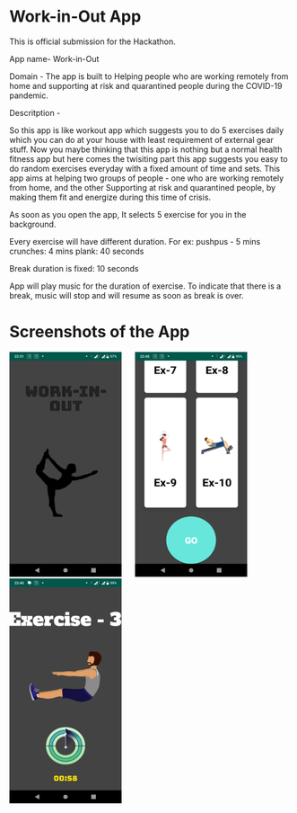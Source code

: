 # Work-in-Out App

This is official submission for the Hackathon. 

App name- Work-in-Out 

Domain - The app is built to  Helping people who are working remotely from home and supporting at risk and quarantined people during the COVID-19 pandemic.

Descritption - 

So this app is like workout app which suggests you to do 5 exercises daily which you can do at your house with least requirement of external gear stuff. Now you maybe thinking that this app is nothing but a normal health fitness app but here comes the twisiting part this app suggests you easy to do random exercises everyday with a fixed amount of time and sets. This app aims at helping two groups of people - one who are working remotely from home, and the other Supporting at risk and quarantined people, by making them fit and energize during this time of crisis. 

As soon as you open the app, It selects 5 exercise for you in the background. 

Every exercise will have different duration.
For ex: pushpus - 5 mins
crunches: 4 mins
plank: 40 seconds


Break duration is fixed: 10 seconds

App will play music for the duration of exercise. To indicate that there is a break, music will stop and will resume as soon as break is over.

# Screenshots of the App 
<img src="Screenshot_20200419-223123.png" width = "200" height = "400"  >	 							<img src="Screenshot_20200419-224510.png" width = "200" height = "400" hspace="20" > 							<img src = "Screenshot_20200419-224528.png" width = "200" height = "400"  >


